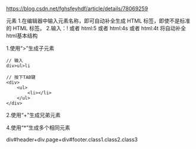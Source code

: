 
https://blog.csdn.net/fghsfeyhdf/article/details/78069259

元素
1.在编辑器中输入元素名称，即可自动补全生成 HTML 标签，即使不是标准的 HTML 标签。 
2.输入：! 或者 html:5 或者 html:4s 或者 html:4t 将自动补全html基本结构



1.使用“>”生成子元素

```
// 输入
div>ul>li

// 按下TAB键
<div>
    <ul>
        <li></li>
    </ul>
</div>
```


2.使用“+”生成兄弟元素



4.使用“*”生成多个相同元素


div#header+div.page+div#footer.class1.class2.class3
